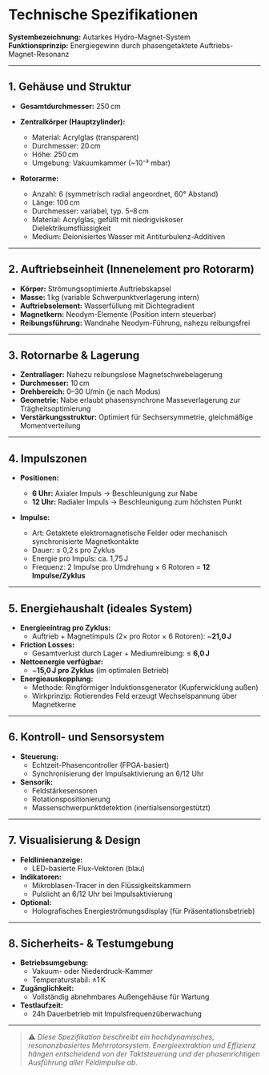 # Technische Spezifikationen  
**Systembezeichnung:** Autarkes Hydro-Magnet-System  
**Funktionsprinzip:** Energiegewinn durch phasengetaktete Auftriebs-Magnet-Resonanz

---

## 1. Gehäuse und Struktur
- **Gesamtdurchmesser:** 250 cm
- **Zentralkörper (Hauptzylinder):**  
  - Material: Acrylglas (transparent)  
  - Durchmesser: 20 cm  
  - Höhe: 250 cm  
  - Umgebung: Vakuumkammer (~10⁻³ mbar)

- **Rotorarme:**  
  - Anzahl: 6 (symmetrisch radial angeordnet, 60° Abstand)  
  - Länge: 100 cm  
  - Durchmesser: variabel, typ. 5–8 cm  
  - Material: Acrylglas, gefüllt mit niedrigviskoser Dielektrikumsflüssigkeit  
  - Medium: Deionisiertes Wasser mit Antiturbulenz-Additiven  

---

## 2. Auftriebseinheit (Innenelement pro Rotorarm)
- **Körper:** Strömungsoptimierte Auftriebskapsel  
- **Masse:** 1 kg (variable Schwerpunktverlagerung intern)  
- **Auftriebselement:** Wasserfüllung mit Dichtegradient  
- **Magnetkern:** Neodym-Elemente (Position intern steuerbar)  
- **Reibungsführung:** Wandnahe Neodym-Führung, nahezu reibungsfrei

---

## 3. Rotornarbe & Lagerung
- **Zentrallager:** Nahezu reibungslose Magnetschwebelagerung  
- **Durchmesser:** 10 cm  
- **Drehbereich:** 0–30 U/min (je nach Modus)  
- **Geometrie:** Nabe erlaubt phasensynchrone Masseverlagerung zur Trägheitsoptimierung  
- **Verstärkungsstruktur:** Optimiert für Sechsersymmetrie, gleichmäßige Momentverteilung

---

## 4. Impulszonen
- **Positionen:**  
  - **6 Uhr:** Axialer Impuls → Beschleunigung zur Nabe  
  - **12 Uhr:** Radialer Impuls → Beschleunigung zum höchsten Punkt  

- **Impulse:**  
  - Art: Getaktete elektromagnetische Felder oder mechanisch synchronisierte Magnetkontakte  
  - Dauer: ≤ 0,2 s pro Zyklus  
  - Energie pro Impuls: ca. 1,75 J  
  - Frequenz: 2 Impulse pro Umdrehung × 6 Rotoren = **12 Impulse/Zyklus**

---

## 5. Energiehaushalt (ideales System)
- **Energieeintrag pro Zyklus:**  
  - Auftrieb + Magnetimpuls (2× pro Rotor × 6 Rotoren): ~**21,0 J**  
- **Friction Losses:**  
  - Gesamtverlust durch Lager + Mediumreibung: ≤ **6,0 J**  
- **Nettoenergie verfügbar:**  
  - ~**15,0 J pro Zyklus** (im optimalen Betrieb)  
- **Energieauskopplung:**  
  - Methode: Ringförmiger Induktionsgenerator (Kupferwicklung außen)  
  - Wirkprinzip: Rotierendes Feld erzeugt Wechselspannung über Magnetkerne

---

## 6. Kontroll- und Sensorsystem
- **Steuerung:**  
  - Echtzeit-Phasencontroller (FPGA-basiert)  
  - Synchronisierung der Impulsaktivierung an 6/12 Uhr
- **Sensorik:**  
  - Feldstärkesensoren  
  - Rotationspositionierung  
  - Massenschwerpunktdetektion (inertialsensorgestützt)

---

## 7. Visualisierung & Design
- **Feldlinienanzeige:**  
  - LED-basierte Flux-Vektoren (blau)  
- **Indikatoren:**  
  - Mikroblasen-Tracer in den Flüssigkeitskammern  
  - Pulslicht an 6/12 Uhr bei Impulsaktivierung  
- **Optional:**  
  - Holografisches Energieströmungsdisplay (für Präsentationsbetrieb)

---

## 8. Sicherheits- & Testumgebung
- **Betriebsumgebung:**  
  - Vakuum- oder Niederdruck-Kammer  
  - Temperaturstabil: ±1 K  
- **Zugänglichkeit:**  
  - Vollständig abnehmbares Außengehäuse für Wartung  
- **Testlaufzeit:**  
  - 24h Dauerbetrieb mit Impulsfrequenzüberwachung

---

> ⚠️ *Diese Spezifikation beschreibt ein hochdynamisches, resonanzbasiertes Mehrrotorsystem. Energieextraktion und Effizienz hängen entscheidend von der Taktsteuerung und der phasenrichtigen Ausführung aller Feldimpulse ab.*
